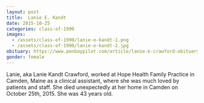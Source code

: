 ```yaml
---
layout: post
title:  Lanie E. Kandt
date: 2015-10-25
categories: class-of-1990
images:
  - /assets/class-of-1990/lanie-e-kandt-1.png
  - /assets/class-of-1990/lanie-e-kandt-2.jpg
obituary: https://www.penbaypilot.com/article/lanie-k-crawford-obituary/61510
gender: female
---
```

Lanie, aka Lanie Kandt Crawford, worked at Hope Health Family Practice in Camden, Maine as a clinical assistant, where she was much loved by patients and staff. She died unexpectedly at her home in Camden on October 25th, 2015. She was 43 years old.
